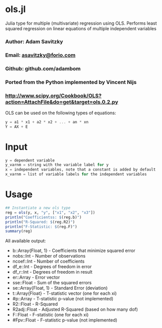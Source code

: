 ols.jl
======

Julia type for multiple (multivariate) regression using OLS. Performs least squared regression on linear equations of multiple independent variables

### Author: Adam Savitzky
### Email: asavitzky@forio.com
### Github: github.com/adambom

### Ported from the Python implemented by Vincent Nijs
### http://www.scipy.org/Cookbook/OLS?action=AttachFile&do=get&target=ols.0.2.py

OLS can be used on the following types of equations:
```julia
y = a1 * x1 + a2 * x2 + ... + an * xn
Y = AX + E
```

# Input
```julia
y = dependent variable
y_varnm = string with the variable label for y
x = independent variables, note that a constant is added by default
x_varnm = list of variable labels for the independent variables
```

# Usage
```julia
## Instantiate a new ols type
reg = ols(y, x, "y", ["x1", "x2", "x3"])
println("Coefficientss: $(reg.b)")
println("R-Squared: $(reg.R2)")
println("F-Statistic: $(reg.F)")
summary(reg)
```

All available output:
 * b::Array{Float, 1} - Coefficients that minimize squared error
 * nobs::Int - Number of observations
 * ncoef::Int - Number of coefficients
 * df_e::Int - Degrees of freedom in error
 * df_r::Int - Degrees of freedom in result
 * er::Array - Error vector
 * sse::Float - Sum of the squared errors
 * se::Array{Float, 1} - Standard Error (deviation)
 * t::Array{Float} - T-statistic vector (one for each xi)
 * #p::Array - T-statistic p-value (not implemented)
 * R2::Float - R-Squared
 * R2adj::Float - Adjusted R-Squared (based on how many dof)
 * F::Float - F-statistic (one for each xi)
 * #Fpv::Float - F-statistic p-value (not implemented)